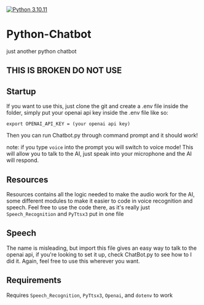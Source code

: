 [![Python 3.10.11](https://shields.io/badge/Python-v3.10.11-green?logo=Python&style=plastic)](https://www.python.org/downloads/release/python-31011/)
# Python-Chatbot
just another python chatbot

## THIS IS BROKEN DO NOT USE

## Startup

If you want to use this, just clone the git and create a .env file inside the folder, simply put your openai api key inside the .env file like so:
```
export OPENAI_API_KEY = (your openai api key)
```
Then you can run Chatbot.py through command prompt and it should work!

note: if you type `voice` into the prompt you will switch to voice mode!
This will allow you to talk to the AI, just speak into your microphone and the AI will respond.

## Resources

Resources contains all the logic needed to make the audio work for the AI, some different modules to make it easier to code in voice recognition and speech.
Feel free to use the code there, as it's really just `Speech_Recognition` and `PyTtsx3` put in one file

## Speech

The name is misleading, but import this file gives an easy way to talk to the openai api, if you're looking to set it up, check ChatBot.py to see how to I did it.
Again, feel free to use this wherever you want. 

## Requirements

Requires `Speech_Recognition`, `PyTtsx3`, `Openai`, and `dotenv` to work
